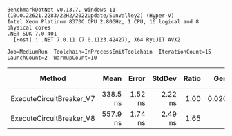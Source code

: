 ```

BenchmarkDotNet v0.13.7, Windows 11 (10.0.22621.2283/22H2/2022Update/SunValley2) (Hyper-V)
Intel Xeon Platinum 8370C CPU 2.80GHz, 1 CPU, 16 logical and 8 physical cores
.NET SDK 7.0.401
  [Host] : .NET 7.0.11 (7.0.1123.42427), X64 RyuJIT AVX2

Job=MediumRun  Toolchain=InProcessEmitToolchain  IterationCount=15  
LaunchCount=2  WarmupCount=10  

```
|                   Method |     Mean |   Error |  StdDev | Ratio |   Gen0 | Allocated | Alloc Ratio |
|------------------------- |---------:|--------:|--------:|------:|-------:|----------:|------------:|
| ExecuteCircuitBreaker_V7 | 338.5 ns | 1.52 ns | 2.22 ns |  1.00 | 0.0200 |     504 B |        1.00 |
| ExecuteCircuitBreaker_V8 | 557.9 ns | 1.74 ns | 2.49 ns |  1.65 |      - |         - |        0.00 |
